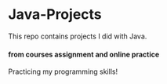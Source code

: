 # Java-Projects
This repo contains projects I did with Java.
#### from courses assignment and online practice
Practicing my programming skills!
